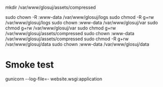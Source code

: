 mkdir /var/www/glosuj/assets/compressed

sudo chown -R :www-data /var/www/glosuj/logs
sudo chmod -R g+rw /var/www/glosuj/logs
sudo chown :www-data /var/www/glosuj/var
sudo chmod g+rw /var/www/glosuj/var
sudo chmod g+rw /var/www/glosuj/assets/compressed
sudo chown :www-data /var/www/glosuj/assets/compressed
sudo chmod -R g+rw /var/www/glosuj/data
sudo chown :www-data /var/www/glosuj/data


# Smoke test

 gunicorn --log-file=- website.wsgi:application
